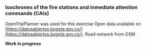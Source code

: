 ### Isochrones of the fire stations and inmediate attention commands (CAIs) 

OpenTripPlanner was used for this exercise
Open data available on [https://datosabiertos.bogota.gov.co/](https://datosabiertos.bogota.gov.co/).
Road network from OSM

***Work in progress***
